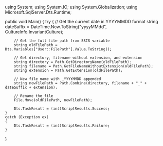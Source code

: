 using System;
using System.IO;
using System.Globalization;
using Microsoft.SqlServer.Dts.Runtime;

public void Main()
{
    try
    {
        // Get the current date in YYYYMMDD format
        string dateSuffix = DateTime.Now.ToString("yyyyMMdd", CultureInfo.InvariantCulture);

        // Get the full file path from SSIS variable
        string oldFilePath = Dts.Variables["User::FilePath"].Value.ToString();
        
        // Get directory, filename without extension, and extension
        string directory = Path.GetDirectoryName(oldFilePath);
        string filename = Path.GetFileNameWithoutExtension(oldFilePath);
        string extension = Path.GetExtension(oldFilePath);

        // New file name with _YYYYMMDD appended
        string newFilePath = Path.Combine(directory, filename + "_" + dateSuffix + extension);

        // Rename the file
        File.Move(oldFilePath, newFilePath);

        Dts.TaskResult = (int)ScriptResults.Success;
    }
    catch (Exception ex)
    {
        Dts.TaskResult = (int)ScriptResults.Failure;
    }
}